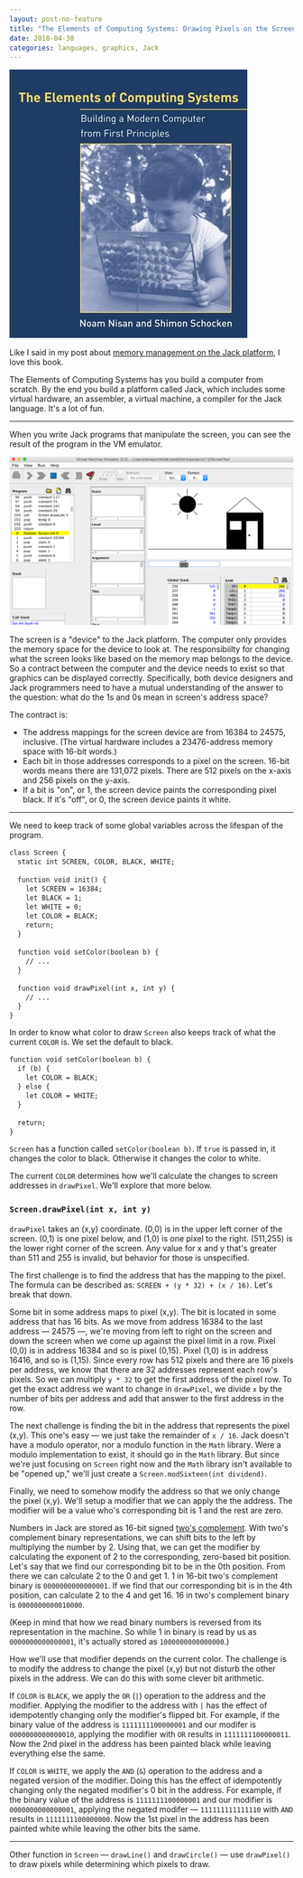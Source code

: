 ```yaml
---
layout: post-no-feature
title: "The Elements of Computing Systems: Drawing Pixels on the Screen"
date: 2018-04-30
categories: languages, graphics, Jack
---
```


<a href="https://www.amazon.com/Elements-Computing-Systems-Building-Principles/dp/0262640686">
  <img style="width: auto;" src="/images/the-elements-of-computing-systems.jpg" />
</a>

Like I said in my post about [memory management on the Jack
platform](/2018/04/jack-alloc.html), I love this book.

The Elements of Computing Systems has you build a computer from scratch. By the
end you build a platform called Jack, which includes some virtual hardware, an
assembler, a virtual machine, a compiler for the Jack language. It's a lot of
fun.

<hr>

When you write Jack programs that manipulate the screen, you can see the result
of the program in the VM emulator.

![vm-emulator-with-screen](/images/vm-emulator-with-screen.png)

The screen is a "device" to the Jack platform. The computer only provides the
memory space for the device to look at. The responsibiilty for changing what the
screen looks like based on the memory map belongs to the device. So a contract
between the computer and the device needs to exist so that graphics can be
displayed correctly. Specifically, both device designers and Jack programmers
need to have a mutual understanding of the answer to the question: what do the
1s and 0s mean in screen's address space?

The contract is:

* The address mappings for the screen device are from 16384 to 24575, inclusive.
(The virtual hardware includes a 23476-address memory space with 16-bit words.)
* Each bit in those addresses corresponds to a pixel on the screen.
16-bit words means there are 131,072 pixels. There are 512 pixels on the x-axis
and 256 pixels on the y-axis.
* If a bit is "on", or 1, the screen device paints the corresponding pixel black.
If it's "off", or 0, the screen device paints it white.

<hr>

We need to keep track of some global variables across the lifespan of the
program.

```
class Screen {
  static int SCREEN, COLOR, BLACK, WHITE;

  function void init() {
    let SCREEN = 16384;
    let BLACK = 1;
    let WHITE = 0;
    let COLOR = BLACK;
    return;
  }

  function void setColor(boolean b) {
    // ...
  }

  function void drawPixel(int x, int y) {
    // ...
  }
}
```

In order to know what color to draw `Screen` also keeps track of what the
current `COLOR` is. We set the default to black.

```
function void setColor(boolean b) {
  if (b) {
    let COLOR = BLACK;
  } else {
    let COLOR = WHITE;
  }

  return;
}
```

`Screen` has a function called `setColor(boolean b)`. If `true` is passed in, it
changes the color to black. Otherwise it changes the color to white.

The current `COLOR` determines how we'll calculate the changes to screen
addresses in `drawPixel`. We'll explore that more below.

### `Screen.drawPixel(int x, int y)`

`drawPixel` takes an (x,y) coordinate. (0,0) is in the upper left corner of the
screen. (0,1) is one pixel below, and (1,0) is one pixel to the right. (511,255)
is the lower right corner of the screen. Any value for x and y that's greater
than 511 and 255 is invalid, but behavior for those is unspecified.

The first challenge is to find the address that has the mapping to the pixel.
The formula can be described as: `SCREEN + (y * 32) + (x / 16)`. Let's break
that down.

Some bit in some address maps to pixel (x,y). The bit is located in some address
that has 16 bits. As we move from address 16384 to the last address — 24575 —,
we're moving from left to right on the screen and down the screen when we come
up against the pixel limit in a row. Pixel (0,0) is in address 16384 and so is
pixel (0,15). Pixel (1,0) is in address 16416, and so is (1,15). Since every row
has 512 pixels and there are 16 pixels per address, we know that there are 32
addresses represent each row's pixels. So we can multiply `y * 32` to get the
first address of the pixel row. To get the exact address we want to change in
`drawPixel`, we divide `x` by the number of bits per address and add that answer
to the first address in the row.

The next challenge is finding the bit in the address that represents the pixel
(x,y). This one's easy — we just take the remainder of `x / 16`. Jack doesn't
have a modulo operator, nor a modulo function in the `Math` library. Were a
modulo implementation to exist, it should go in the `Math` library. But since
we're just focusing on `Screen` right now and the `Math` library isn't available
to be "opened up," we'll just create a `Screen.modSixteen(int dividend)`.

Finally, we need to somehow modify the address so that we only change the pixel
(x,y). We'll setup a modifier that we can apply the the address. The modifier
will be a value who's corresponding bit is 1 and the rest are zero.

Numbers in Jack are stored as 16-bit signed [two's
complement](https://en.wikipedia.org/wiki/Two%27s_complement). With two's
complement binary representations, we can shift bits to the left by multiplying
the number by 2. Using that, we can get the modifier by calculating the exponent
of 2 to the corresponding, zero-based bit position. Let's say that we find our
corresponding bit to be in the 0th position. From there we can calculate 2 to
the 0 and get 1. 1 in 16-bit two's complement binary is `0000000000000001`. If
we find that our corresponding bit is in the 4th position, can calculate 2 to
the 4 and get 16. 16 in two's complement binary is `0000000000010000`.

(Keep in mind that how we read binary numbers is reversed from its representation
in the machine. So while 1 in binary is read by us as `0000000000000001`, it's
actually stored as `1000000000000000`.)

How we'll use that modifier depends on the current color. The challenge is to
modify the address to change the pixel (x,y) but not disturb the other pixels in
the address. We can do this with some clever bit arithmetic.

If `COLOR` is `BLACK`, we apply the `OR` (`|`) operation to the address and the
modifier. Applying the modifier to the address with `|` has the effect of
idempotently changing only the modifier's flipped bit. For example, if the
binary value of the address is `1111111100000001` and our modifer is
`0000000000000010`, applying the modifier with `OR` results in
`1111111100000011`. Now the 2nd pixel in the address has been painted black
while leaving everything else the same.

If `COLOR` is `WHITE`, we apply the `AND` (`&`) operation to the address and a
negated version of the modifier. Doing this has the effect of idempotently
changing only the negated modifier's 0 bit in the address. For example, if the
binary value of the address is `1111111100000001` and our modifier is
`0000000000000001`, applying the negated modifer — `111111111111110` with `AND`
results in `1111111100000000`. Now the 1st pixel in the address has been painted
white while leaving the other bits the same.

<hr>

Other function in `Screen` — `drawLine()` and `drawCircle()` — use `drawPixel()`
to draw pixels while determining which pixels to draw.
